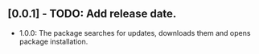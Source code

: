 ## [0.0.1] - TODO: Add release date.

* 1.0.0: The package searches for updates, downloads them and opens package installation.
